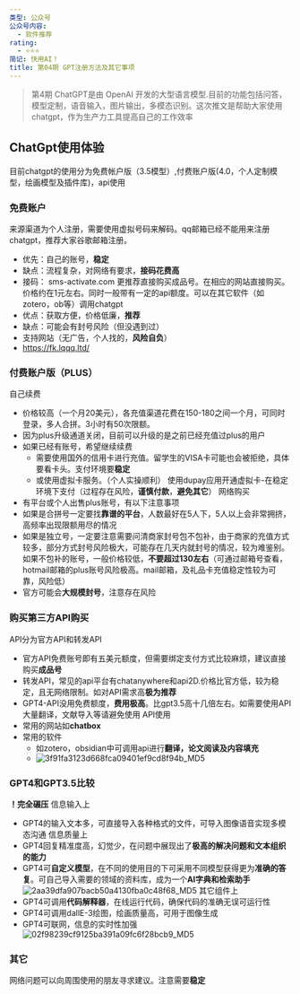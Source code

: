 ```yaml
---
类型: 公众号
公众号内容:
  - 软件推荐
rating:
  - ⭐⭐⭐
简记: 快用AI！
title: 第04期 GPT注册方法及其它事项
---
```


> 第4期
> ChatGPT是由 OpenAI 开发的大型语言模型.目前的功能包括问答，模型定制，语音输入，图片输出，多模态识别。这次推文是帮助大家使用chatgpt，作为生产力工具提高自己的工作效率

## ChatGpt使用体验

目前chatgpt的使用分为免费帐户版（3.5模型）,付费账户版(4.0，个人定制模型，绘画模型及插件库)，api使用

### 免费账户

来源渠道为个人注册，需要使用虚拟号码来解码。qq邮箱已经不能用来注册chatgpt，推荐大家谷歌邮箱注册。

- 优先：自己的账号，**稳定**
- 缺点：流程复杂，对网络有要求，**接码花费高**
- 接码： sms-activate.com
更推荐直接购买成品号。在相应的网站直接购买。价格约在1元左右。同时一般带有一定的api额度。可以在其它软件（如zotero，ob等）调用chatgpt
- 优点：获取方便，价格低廉，**推荐**
- 缺点：可能会有封号风险（但没遇到过）
- 支持网站（无广告，个人找的，**风险自负**）
- https://fk.lqqq.ltd/

### 付费账户版（PLUS）

自己续费

- 价格较高（一个月20美元），各充值渠道花费在150-180之间一个月，可同时登录，多人合拼。3小时有50次限额。
- 因为plus升级通道关闭，目前可以升级的是之前已经充值过plus的用户
- 如果已经有账号，希望继续续费
	- 需要使用国外的信用卡进行充值。留学生的VISA卡可能也会被拒绝，具体要看卡头。支付环境要**稳定**
	- 或使用虚拟卡服务。（个人实操顺利） 使用dupay应用开通虚拟卡-在稳定环境下支付（过程存在风险，**谨慎付款**，**避免其它**）
网络购买
- 有平台或个人出售plus账号，有以下注意事项
- 如果是合拼号一定要找**靠谱的平台**，人数最好在5人下，5人以上会非常拥挤，高频率出现限额用尽的情况
- 如果是独立号，一定要注意需要问清商家封号包不包补，由于商家的充值方式较多，部分方式封号风险极大，可能存在几天内就封号的情况，较为难鉴别。如果不包补的账号，一般价格较低，**不要超过130左右**（可通过邮箱号查看，hotmail邮箱的plus账号风险极高。mail邮箱，及礼品卡充值稳定性较为可靠，风险低）
- 官方可能会**大规模封号**，注意存在风险

### 购买第三方API购买

API分为官方API和转发API

- 官方API免费账号即有五美元额度，但需要绑定支付方式比较麻烦，建议直接购买**成品号**
- 转发API，常见的api平台有chatanywhere和api2D.价格比官方低，较为稳定，且无网络限制。如对API需求高**极为推荐**
- GPT4-API没用免费额度，**费用极高**。比gpt3.5高十几倍左右。如需要使用API大量翻译，文献导入等请避免使用
API使用
- 常用的网站如**chatbox**
- 常用的软件
	- 如zotero，obsidian中可调用api进行**翻译，论文阅读及内容填充**
	- ![3f91fa3123d668fca09401ef9cd8f94b_MD5](https://pic-go-42.oss-cn-guangzhou.aliyuncs.com/img/202405192028935.png)

### GPT4和GPT3.5比较

**！完全碾压**
信息输入上
- GPT4的输入文本多，可直接导入各种格式的文件，可导入图像语音实现多模态沟通
信息质量上
- GPT4回复精准度高，幻觉少，在问题中展现出了**极高的解决问题和文本组织的能力**
- GPT4可**自定义模型**，在不同的使用目的下可采用不同模型获得更为**准确的答复**。可自己导入需要的领域的资料库，成为一个**AI字典和检索助手**
![2aa39dfa907bacb50a4130fba0c48f68_MD5](https://pic-go-42.oss-cn-guangzhou.aliyuncs.com/img/202405192028936.png)
其它组件上
- GPT4可调用**代码解释器**，在线运行代码，确保代码的准确无误可运行性
- GPT4可调用dallE-3绘图，绘画质量高，可用于图像生成
- GPT4可联网，信息的实时性加强
![02f98239cf9125ba391a09fc6f28bcb9_MD5](https://pic-go-42.oss-cn-guangzhou.aliyuncs.com/img/202405192028937.png)

### 其它

网络问题可以向周围使用的朋友寻求建议。注意需要**稳定**
